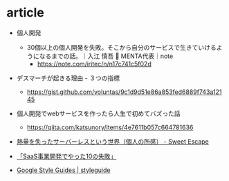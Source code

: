 
# article

- 個人開発
  - 30個以上の個人開発を失敗。そこから自分のサービスで生きていけるようになるまでの話。｜入江 慎吾 🚀 MENTA代表｜note
    - https://note.com/iritec/n/n17c741c5f02d

- デスマーチが起きる理由 - ３つの指標
  - https://gist.github.com/voluntas/9c1d9d51e86a853fed6889f743a12145

- 個人開発でwebサービスを作ったら人生で初めてバズった話
  - https://qiita.com/katsunory/items/4e7611b057c664781636

- [熱量を失ったサーバーレスという世界（個人の所感） - Sweet Escape](https://www.keisuke69.net/entry/2022/12/29/135620)
- [「SaaS事業開発でやった10の失敗」](https://twitter.com/shin_sasaki19/status/1630432263359070208)
- [Google Style Guides | styleguide](https://google.github.io/styleguide)